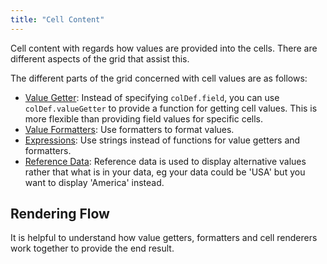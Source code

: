 ```yaml
---
title: "Cell Content"
---
```


Cell content with regards how values are provided into the cells. There are different aspects of the grid that assist this.

The different parts of the grid concerned with cell values are as follows:

- [Value Getter](/value-getters/): Instead of specifying `colDef.field`, you can use `colDef.valueGetter` to provide a function for getting cell values. This is more flexible than providing field values for specific cells.
- [Value Formatters](/value-formatters/): Use formatters to format values.
- [Expressions](/cell-expressions/): Use strings instead of functions for value getters and formatters.
- [Reference Data](/reference-data/): Reference data is used to display alternative values rather that what is in your data, eg your data could be 'USA' but you want to display 'America' instead.

## Rendering Flow

It is helpful to understand how value getters, formatters and cell renderers work together to provide the end result.

<image-caption src="cell-content/resources/valueGetterFlow.svg" alt="Value Getter Flow" width="46rem" centered="true"></image-caption>
